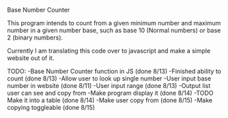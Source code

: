 Base Number Counter

This program intends to count from a given minimum number and maximum number in a given number base, such as base 10 (Normal numbers) or base 2 (binary numbers).

Currently I am translating this code over to javascript and make a simple website out of it. 

TODO:
-Base Number Counter function in JS (done 8/13)
    -Finished ability to count (done 8/13)
    -Allow user to look up single number
-User input base number in website (done 8/11)
    -User input range (done 8/13)
-Output list user can see and copy from
    -Make program display it (done 8/14)
    -TODO Make it into a table (done 8/14)
    -Make user copy from (done 8/15)
        -Make copying toggleable (done 8/15)